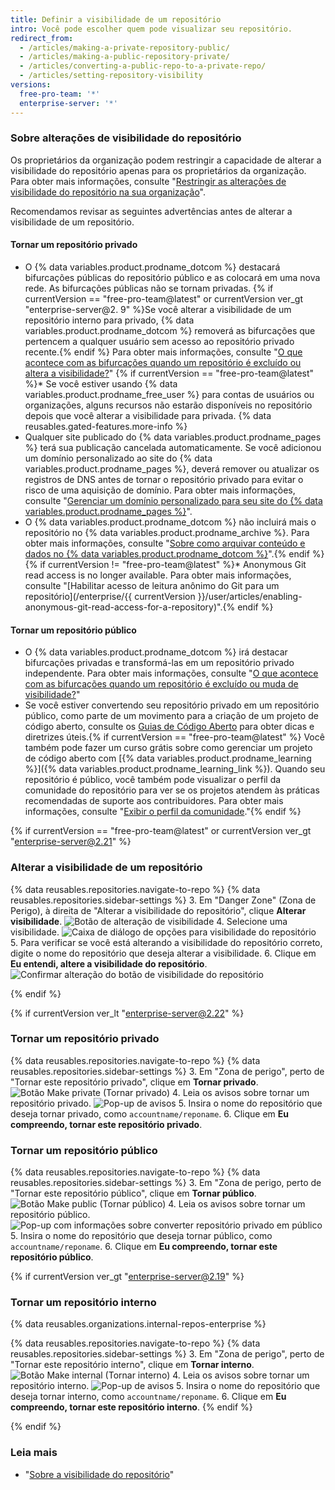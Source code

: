 ```yaml
---
title: Definir a visibilidade de um repositório
intro: Você pode escolher quem pode visualizar seu repositório.
redirect_from:
  - /articles/making-a-private-repository-public/
  - /articles/making-a-public-repository-private/
  - /articles/converting-a-public-repo-to-a-private-repo/
  - /articles/setting-repository-visibility
versions:
  free-pro-team: '*'
  enterprise-server: '*'
---
```


### Sobre alterações de visibilidade do repositório

Os proprietários da organização podem restringir a capacidade de alterar a visibilidade do repositório apenas para os proprietários da organização. Para obter mais informações, consulte "[Restringir as alterações de visibilidade do repositório na sua organização](/github/setting-up-and-managing-organizations-and-teams/restricting-repository-visibility-changes-in-your-organization)".

Recomendamos revisar as seguintes advertências antes de alterar a visibilidade de um repositório.

#### Tornar um repositório privado

   * O {% data variables.product.prodname_dotcom %} destacará bifurcações públicas do repositório público e as colocará em uma nova rede. As bifurcações públicas não se tornam privadas. {% if currentVersion == "free-pro-team@latest" or currentVersion ver_gt "enterprise-server@2. 9" %}Se você alterar a visibilidade de um repositório interno para privado, {% data variables.product.prodname_dotcom %} removerá as bifurcações que pertencem a qualquer usuário sem acesso ao repositório privado recente.{% endif %} Para obter mais informações, consulte "[O que acontece com as bifurcações quando um repositório é excluído ou altera a visibilidade?](/articles/what-happens-to-forks-when-a-repository-is-deleted-or-changes-visibility#changing-a-public-repository-to-a-private-repository)"
   {% if currentVersion == "free-pro-team@latest" %}* Se você estiver usando {% data variables.product.prodname_free_user %} para contas de usuários ou organizações, alguns recursos não estarão disponíveis no repositório depois que você alterar a visibilidade para privada. {% data reusables.gated-features.more-info %}
   * Qualquer site publicado do {% data variables.product.prodname_pages %} terá sua publicação cancelada automaticamente. Se você adicionou um domínio personalizado ao site do {% data variables.product.prodname_pages %}, deverá remover ou atualizar os registros de DNS antes de tornar o repositório privado para evitar o risco de uma aquisição de domínio. Para obter mais informações, consulte "[Gerenciar um domínio personalizado para seu site do {% data variables.product.prodname_pages %}](/articles/managing-a-custom-domain-for-your-github-pages-site)".
   * O {% data variables.product.prodname_dotcom %} não incluirá mais o repositório no {% data variables.product.prodname_archive %}. Para obter mais informações, consulte "[Sobre como arquivar conteúdo e dados no {% data variables.product.prodname_dotcom %}](/github/creating-cloning-and-archiving-repositories/about-archiving-content-and-data-on-github#about-the-github-archive-program)".{% endif %}
   {% if currentVersion != "free-pro-team@latest" %}* Anonymous Git read access is no longer available. Para obter mais informações, consulte "[Habilitar acesso de leitura anônimo do Git para um repositório](/enterprise/{{ currentVersion }}/user/articles/enabling-anonymous-git-read-access-for-a-repository)".{% endif %}

#### Tornar um repositório público

   * O {% data variables.product.prodname_dotcom %} irá destacar bifurcações privadas e transformá-las em um repositório privado independente. Para obter mais informações, consulte "[O que acontece com as bifurcações quando um repositório é excluído ou muda de visibilidade?](/articles/what-happens-to-forks-when-a-repository-is-deleted-or-changes-visibility#changing-a-private-repository-to-a-public-repository)"
   * Se você estiver convertendo seu repositório privado em um repositório público, como parte de um movimento para a criação de um projeto de código aberto, consulte os [Guias de Código Aberto](http://opensource.guide) para obter dicas e diretrizes úteis.{% if currentVersion == "free-pro-team@latest" %} Você também pode fazer um curso grátis sobre como gerenciar um projeto de código aberto com [{% data variables.product.prodname_learning %}]({% data variables.product.prodname_learning_link %}). Quando seu repositório é público, você também pode visualizar o perfil da comunidade do repositório para ver se os projetos atendem às práticas recomendadas de suporte aos contribuidores. Para obter mais informações, consulte "[Exibir o perfil da comunidade](/articles/viewing-your-community-profile)."{% endif %}

{% if currentVersion == "free-pro-team@latest" or currentVersion ver_gt "enterprise-server@2.21" %}

### Alterar a visibilidade de um repositório

{% data reusables.repositories.navigate-to-repo %}
{% data reusables.repositories.sidebar-settings %}
3. Em "Danger Zone" (Zona de Perigo), à direita de "Alterar a visibilidade do repositório", clique **Alterar visibilidade**. ![Botão de alteração de visibilidade](/assets/images/help/repository/repo-change-vis.png)
4. Selecione uma visibilidade. ![Caixa de diálogo de opções para visibilidade do repositório](/assets/images/help/repository/repo-change-select.png)
5. Para verificar se você está alterando a visibilidade do repositório correto, digite o nome do repositório que deseja alterar a visibilidade.
6. Clique em **Eu entendi, altere a visibilidade do repositório**. ![Confirmar alteração do botão de visibilidade do repositório](/assets/images/help/repository/repo-change-confirm.png)

{% endif %}

{% if currentVersion ver_lt "enterprise-server@2.22" %}

### Tornar um repositório privado

{% data reusables.repositories.navigate-to-repo %}
{% data reusables.repositories.sidebar-settings %}
3. Em "Zona de perigo", perto de "Tornar este repositório privado", clique em **Tornar privado**. ![Botão Make private (Tornar privado)](/assets/images/help/repository/repo-makeprivate.png)
4. Leia os avisos sobre tornar um repositório privado. ![Pop-up de avisos](/assets/images/help/repository/repo-privateconfirm.png)
5. Insira o nome do repositório que deseja tornar privado, como `accountname/reponame`.
6. Clique em **Eu compreendo, tornar este repositório privado**.

### Tornar um repositório público

{% data reusables.repositories.navigate-to-repo %}
{% data reusables.repositories.sidebar-settings %}
3. Em "Zona de perigo, perto de "Tornar este repositório público", clique em **Tornar público**. ![Botão Make public (Tornar público)](/assets/images/help/repository/repo-makepublic.png)
4. Leia os avisos sobre tornar um repositório público. ![Pop-up com informações sobre converter repositório privado em público](/assets/images/help/repository/repo-publicconfirm.png)
5. Insira o nome do repositório que deseja tornar público, como `accountname/reponame`.
6. Clique em **Eu compreendo, tornar este repositório público**.

{% if currentVersion ver_gt "enterprise-server@2.19" %}
### Tornar um repositório interno

{% data reusables.organizations.internal-repos-enterprise %}

{% data reusables.repositories.navigate-to-repo %}
{% data reusables.repositories.sidebar-settings %}
3. Em "Zona de perigo", perto de "Tornar este repositório interno", clique em **Tornar interno**. ![Botão Make internal (Tornar interno)](/assets/images/help/repository/repo-makeinternal.png)
4. Leia os avisos sobre tornar um repositório interno. ![Pop-up de avisos](/assets/images/help/repository/repo-internalconfirm.png)
5. Insira o nome do repositório que deseja tornar interno, como `accountname/reponame`.
6. Clique em **Eu compreendo, tornar este repositório interno**.
{% endif %}

{% endif %}

### Leia mais
- "[Sobre a visibilidade do repositório](/github/creating-cloning-and-archiving-repositories/about-repository-visibility)"
